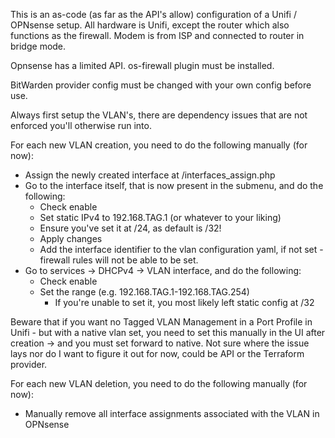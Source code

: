 This is an as-code (as far as the API's allow) configuration of a Unifi / OPNsense setup. All hardware is Unifi, except the router which also functions as the firewall. Modem is from ISP and connected to router in bridge mode.

Opnsense has a limited API. os-firewall plugin must be installed.

BitWarden provider config must be changed with your own config before use.

Always first setup the VLAN's, there are dependency issues that are not enforced you'll otherwise run into.

For each new VLAN creation, you need to do the following manually (for now):

* Assign the newly created interface at /interfaces_assign.php
* Go to the interface itself, that is now present in the submenu, and do the following:
  * Check enable
  * Set static IPv4 to 192.168.TAG.1 (or whatever to your liking)
  * Ensure you've set it at /24, as default is /32!
  * Apply changes
  * Add the interface identifier to the vlan configuration yaml, if not set - firewall rules will not be able to be set.
* Go to services -> DHCPv4 -> VLAN interface, and do the following:
  * Check enable
  * Set the range (e.g. 192.168.TAG.1-192.168.TAG.254)
    * If you're unable to set it, you most likely left static config at /32

Beware that if you want no Tagged VLAN Management in a Port Profile in Unifi - but with a native vlan set, you need to set this manually in the UI after creation -> and you must set forward to native. Not sure where the issue lays nor do I want to figure it out for now, could be API or the Terraform provider.

For each new VLAN deletion, you need to do the following manually (for now):

* Manually remove all interface assignments associated with the VLAN in OPNsense